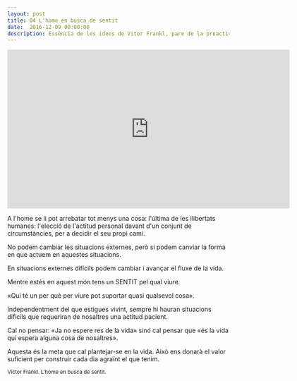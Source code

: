 ```yaml
---
layout: post
title: 04 L'home en busca de sentit
date:  2016-12-09 00:00:00
description: Essència de les idees de Vitor Frankl, pare de la proactivitat
---
```


<iframe width="640" height="360" src="https://www.youtube.com/embed/Qc65ZdfxEQc?list=PLi_s9U287nBB7Ie5B63YMP7IvrSSaioQ2" frameborder="0" allowfullscreen></iframe>

A l'home se li pot arrebatar tot menys una cosa: l'última de les llibertats humanes: l'elecció de l'actitud personal davant d'un conjunt de circumstàncies, per a decidir el seu propi camí.

No podem cambiar les situacions externes, però sí podem canviar la forma en que actuem en aquestes situacions.

En situacions externes difícils podem cambiar i avançar el fluxe de la vida.

Mentre estés en aquest món tens un SENTIT pel qual viure.

«Qui té un per què per viure pot suportar quasi qualsevol cosa».

Independentment del que estigues vivint, sempre hi hauran situacions difícils que requeriran de nosaltres una actitud pacient.

Cal no pensar: «Ja no espere res de la vida» sinó cal pensar que «és la vida qui espera alguna cosa de nosaltres».

Aquesta és la meta que cal plantejar-se en la vida. Això ens donarà el valor suficient per construir cada dia agraïnt el que tenim.

<small>Victor Frankl. L'home en busca de sentit.</small>
